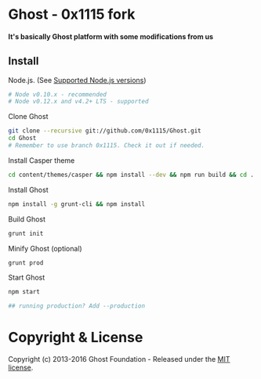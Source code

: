 # Ghost - 0x1115 fork
#### It's basically Ghost platform with some modifications from us

## Install

Node.js. (See [Supported Node.js versions](http://support.ghost.org/supported-node-versions/))

```bash
# Node v0.10.x - recommended
# Node v0.12.x and v4.2+ LTS - supported
```

Clone Ghost

```bash
git clone --recursive git://github.com/0x1115/Ghost.git
cd Ghost
# Remember to use branch 0x1115. Check it out if needed.
```

Install Casper theme

```bash
cd content/themes/casper && npm install --dev && npm run build && cd ../../../
```

Install Ghost

```bash
npm install -g grunt-cli && npm install
```

Build Ghost

```bash
grunt init
```

Minify Ghost (optional)

```bash
grunt prod
```

Start Ghost

```bash
npm start

## running production? Add --production
```

# Copyright & License

Copyright (c) 2013-2016 Ghost Foundation - Released under the [MIT license](LICENSE).
